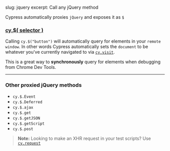 slug: jquery
excerpt: Call any jQuery method

Cypress automatically proxies `jQuery` and exposes it as `$`

### [cy.$( **selector** )](#selector-usage)

Calling `cy.$("button")` will automatically query for elements in your `remote window`. In other words Cypress automatically sets the `document` to be whatever you've currently navigated to via [`cy.visit`](http://on.cypress.io/api/visit).

This is a great way to **synchronously** query for elements when debugging from Chrome Dev Tools.

***

### Other proxied jQuery methods

* `cy.$.Event`
* `cy.$.Deferred`
* `cy.$.ajax`
* `cy.$.get`
* `cy.$.getJSON`
* `cy.$.getScript`
* `cy.$.post`

> **Note:** Looking to make an XHR request in your test scripts? Use [`cy.request`](http://on.cypress.io/api/request)